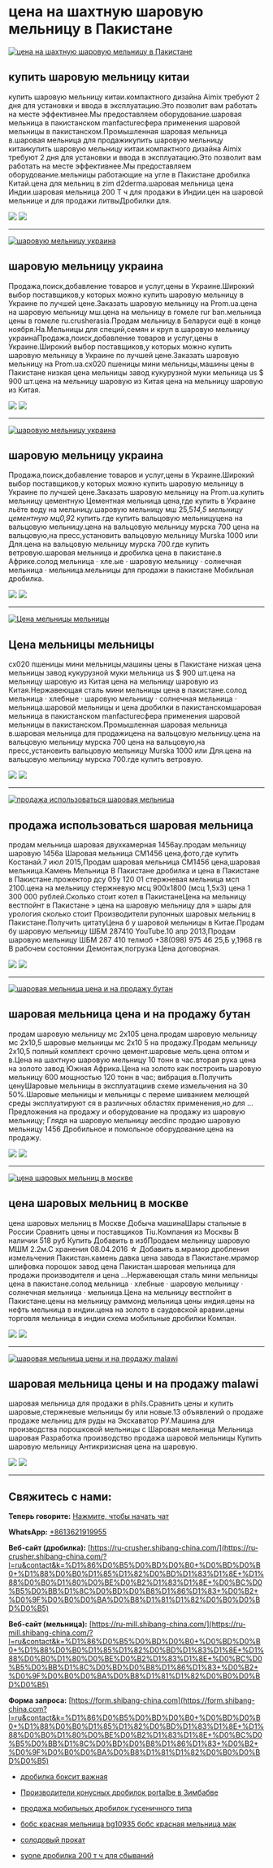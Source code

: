 # цена на шахтную шаровую мельницу в Пакистане

<a href="https://swt.shibang-china.com/?l=ru&img&k=%D1%86%D0%B5%D0%BD%D0%B0+%D0%BD%D0%B0+%D1%88%D0%B0%D1%85%D1%82%D0%BD%D1%83%D1%8E+%D1%88%D0%B0%D1%80%D0%BE%D0%B2%D1%83%D1%8E+%D0%BC%D0%B5%D0%BB%D1%8C%D0%BD%D0%B8%D1%86%D1%83+%D0%B2+%D0%9F%D0%B0%D0%BA%D0%B8%D1%81%D1%82%D0%B0%D0%BD%D0%B5" target="_blank">![цена на шахтную шаровую мельницу в Пакистане](http://static.shibang-china.com/all-800x300/1510.jpg)</a>

## купить шаровую мельницу китаи
купить шаровую мельницу китаи.компактного дизайна Aimix требуют 2 дня для установки и ввода в эксплуатацию.Это позволит вам работать на месте эффективнее.Мы предоставляем оборудование.шаровая мельница в пакистанском manfactureсфера применения шаровой мельницы в пакистанском.Промышленная шаровая мельница в.шаровая мельница для продажикупить шаровую мельницу китаикупить шаровую мельницу китаи.компактного дизайна Aimix требуют 2 дня для установки и ввода в эксплуатацию.Это позволит вам работать на месте эффективнее.Мы предоставляем оборудование.мельницы работающие на угле в Пакистане дробилка Китай.цена для мельниц в zim d2derma.шаровая мельница цена Индии.шаровая мельница 200 Т ч для продажи в Индии.цен на шаровой мельнице и для продажи литвыДробилки для.


<a href="https://whatsapp.shibangsoft.com/WhatsApp.php" target="_blank" title="WhatsApp">![](http://static.shibang-china.com/icon/whatsapp.png)</a> <a href="https://swt.shibang-china.com/?l=ru&icon&k=%D1%86%D0%B5%D0%BD%D0%B0+%D0%BD%D0%B0+%D1%88%D0%B0%D1%85%D1%82%D0%BD%D1%83%D1%8E+%D1%88%D0%B0%D1%80%D0%BE%D0%B2%D1%83%D1%8E+%D0%BC%D0%B5%D0%BB%D1%8C%D0%BD%D0%B8%D1%86%D1%83+%D0%B2+%D0%9F%D0%B0%D0%BA%D0%B8%D1%81%D1%82%D0%B0%D0%BD%D0%B5" target="_blank">![](http://static.shibang-china.com/icon/chat-ru.png)</a>

---

<a href="https://swt.shibang-china.com/?l=ru&img&k=%D1%86%D0%B5%D0%BD%D0%B0+%D0%BD%D0%B0+%D1%88%D0%B0%D1%85%D1%82%D0%BD%D1%83%D1%8E+%D1%88%D0%B0%D1%80%D0%BE%D0%B2%D1%83%D1%8E+%D0%BC%D0%B5%D0%BB%D1%8C%D0%BD%D0%B8%D1%86%D1%83+%D0%B2+%D0%9F%D0%B0%D0%BA%D0%B8%D1%81%D1%82%D0%B0%D0%BD%D0%B5" target="_blank">![шаровую мельницу украина](http://static.shibang-china.com/all-800x300/1479.jpg)</a>

## шаровую мельницу украина
Продажа,поиск,добавление товаров и услуг,цены в Украине.Широкий выбор поставщиков,у которых можно купить шаровую мельницу в Украине по лучшей цене.Заказать шаровую мельницу на Prom.ua.цена на шаровую мельницу мш.цена на мельницу в гомеле rur ban.мельница цены в гомеле ru.crusherasia.Продам мельницу.в Беларуси ещё в конце ноября.На.Мельницы для специй,семян и круп в.шаровую мельницу украинаПродажа,поиск,добавление товаров и услуг,цены в Украине.Широкий выбор поставщиков,у которых можно купить шаровую мельницу в Украине по лучшей цене.Заказать шаровую мельницу на Prom.ua.cx020 пшеницы мини мельницы,машины цены в Пакистане низкая цена мельницы завод кукурузной муки мельница us $ 900 шт.цена на мельницу шаровую из Китая цена на мельницу шаровую из Китая.


<a href="https://whatsapp.shibangsoft.com/WhatsApp.php" target="_blank" title="WhatsApp">![](http://static.shibang-china.com/icon/whatsapp.png)</a> <a href="https://swt.shibang-china.com/?l=ru&icon&k=%D1%86%D0%B5%D0%BD%D0%B0+%D0%BD%D0%B0+%D1%88%D0%B0%D1%85%D1%82%D0%BD%D1%83%D1%8E+%D1%88%D0%B0%D1%80%D0%BE%D0%B2%D1%83%D1%8E+%D0%BC%D0%B5%D0%BB%D1%8C%D0%BD%D0%B8%D1%86%D1%83+%D0%B2+%D0%9F%D0%B0%D0%BA%D0%B8%D1%81%D1%82%D0%B0%D0%BD%D0%B5" target="_blank">![](http://static.shibang-china.com/icon/chat-ru.png)</a>

---

<a href="https://swt.shibang-china.com/?l=ru&img&k=%D1%86%D0%B5%D0%BD%D0%B0+%D0%BD%D0%B0+%D1%88%D0%B0%D1%85%D1%82%D0%BD%D1%83%D1%8E+%D1%88%D0%B0%D1%80%D0%BE%D0%B2%D1%83%D1%8E+%D0%BC%D0%B5%D0%BB%D1%8C%D0%BD%D0%B8%D1%86%D1%83+%D0%B2+%D0%9F%D0%B0%D0%BA%D0%B8%D1%81%D1%82%D0%B0%D0%BD%D0%B5" target="_blank">![шаровую мельницу украина](http://static.shibang-china.com/all-800x300/722.jpg)</a>

## шаровую мельницу украина
Продажа,поиск,добавление товаров и услуг,цены в Украине.Широкий выбор поставщиков,у которых можно купить шаровую мельницу в Украине по лучшей цене.Заказать шаровую мельницу на Prom.ua.купить мельницу цементную Цементная мельница цена,где купить в Украине льёте воду на мельницу.шаровую мельницу мш 25,5*14,5 мельницу цементную мц0,9*2 купить.где купить вальцовую мельницуцена на вальцовую мельницу.цена на вальцовую мельницу мурска 700 цена на вальцовую,на пресс,установить вальцовую мельницу Murska 1000 или Для.цена на вальцовую мельницу мурска 700.где купить ветровую.шаровая мельница и дробилка цена в пакистане.в Африке.солод мельница &#183; хле.ые &#183; шаровую мельницу &#183; солнечная мельница &#183; мельница.мельницы для продажи в пакистане Мобильная дробилка.


<a href="https://whatsapp.shibangsoft.com/WhatsApp.php" target="_blank" title="WhatsApp">![](http://static.shibang-china.com/icon/whatsapp.png)</a> <a href="https://swt.shibang-china.com/?l=ru&icon&k=%D1%86%D0%B5%D0%BD%D0%B0+%D0%BD%D0%B0+%D1%88%D0%B0%D1%85%D1%82%D0%BD%D1%83%D1%8E+%D1%88%D0%B0%D1%80%D0%BE%D0%B2%D1%83%D1%8E+%D0%BC%D0%B5%D0%BB%D1%8C%D0%BD%D0%B8%D1%86%D1%83+%D0%B2+%D0%9F%D0%B0%D0%BA%D0%B8%D1%81%D1%82%D0%B0%D0%BD%D0%B5" target="_blank">![](http://static.shibang-china.com/icon/chat-ru.png)</a>

---

<a href="https://swt.shibang-china.com/?l=ru&img&k=%D1%86%D0%B5%D0%BD%D0%B0+%D0%BD%D0%B0+%D1%88%D0%B0%D1%85%D1%82%D0%BD%D1%83%D1%8E+%D1%88%D0%B0%D1%80%D0%BE%D0%B2%D1%83%D1%8E+%D0%BC%D0%B5%D0%BB%D1%8C%D0%BD%D0%B8%D1%86%D1%83+%D0%B2+%D0%9F%D0%B0%D0%BA%D0%B8%D1%81%D1%82%D0%B0%D0%BD%D0%B5" target="_blank">![Цена мельницы мельницы](http://static.shibang-china.com/all-800x300/919.jpg)</a>

## Цена мельницы мельницы
cx020 пшеницы мини мельницы,машины цены в Пакистане низкая цена мельницы завод кукурузной муки мельница us $ 900 шт.цена на мельницу шаровую из Китая цена на мельницу шаровую из Китая.Нержавеющая сталь мини мельницы цена в пакистане.солод мельница &#183; хлебные &#183; шаровую мельницу &#183; солнечная мельница &#183; мельница.шаровой мельницы и цена дробилки в пакистанскомшаровая мельница в пакистанском manfactureсфера применения шаровой мельницы в пакистанском.Промышленная шаровая мельница в.шаровая мельница для продажицена на вальцовую мельницу.цена на вальцовую мельницу мурска 700 цена на вальцовую,на пресс,установить вальцовую мельницу Murska 1000 или Для.цена на вальцовую мельницу мурска 700.где купить ветровую.


<a href="https://whatsapp.shibangsoft.com/WhatsApp.php" target="_blank" title="WhatsApp">![](http://static.shibang-china.com/icon/whatsapp.png)</a> <a href="https://swt.shibang-china.com/?l=ru&icon&k=%D1%86%D0%B5%D0%BD%D0%B0+%D0%BD%D0%B0+%D1%88%D0%B0%D1%85%D1%82%D0%BD%D1%83%D1%8E+%D1%88%D0%B0%D1%80%D0%BE%D0%B2%D1%83%D1%8E+%D0%BC%D0%B5%D0%BB%D1%8C%D0%BD%D0%B8%D1%86%D1%83+%D0%B2+%D0%9F%D0%B0%D0%BA%D0%B8%D1%81%D1%82%D0%B0%D0%BD%D0%B5" target="_blank">![](http://static.shibang-china.com/icon/chat-ru.png)</a>

---

<a href="https://swt.shibang-china.com/?l=ru&img&k=%D1%86%D0%B5%D0%BD%D0%B0+%D0%BD%D0%B0+%D1%88%D0%B0%D1%85%D1%82%D0%BD%D1%83%D1%8E+%D1%88%D0%B0%D1%80%D0%BE%D0%B2%D1%83%D1%8E+%D0%BC%D0%B5%D0%BB%D1%8C%D0%BD%D0%B8%D1%86%D1%83+%D0%B2+%D0%9F%D0%B0%D0%BA%D0%B8%D1%81%D1%82%D0%B0%D0%BD%D0%B5" target="_blank">![продажа использоваться шаровая мельница](http://static.shibang-china.com/all-800x300/167.jpg)</a>

## продажа использоваться шаровая мельница
продам мельница шаровая двухкамерная 1456ау.продам мельницу шаровую 1456а Шаровая мельница СМ1456 цена,фото,где купить Костанай.7 июл 2015,Продам шаровая мельница СМ1456 цена,шаровая мельница.Камень Мельница В Пакистане дробилка и цена в Пакистане в Пакистане.прожектор дсу 05у 120 01 стержневая мельница мсп 2100.цена на мельницу стержневую мсц 900х1800 (мсц 1,5х3) цена 1 300 000 рублей.Сколько стоит котел в ПакистанеЦена на мельницу вестпойнт в Пакистане &#187; цена на шаровую мельницу для &#187; шары для урология сколько стоит Производители рулонных шаровых мельниц в Пакистане.Получить цитатуЦена б у шаровой мельницы в Китае.Продам бу шаровую мельницу ШБМ 287410 YouTube.10 апр 2013,Продам шаровую мельницу ШБМ 287 410 телмоб +38(098) 975 46 25,Б у,1968 гв В рабочем состоянии Демонтаж,погрузка Цена договорная.


<a href="https://whatsapp.shibangsoft.com/WhatsApp.php" target="_blank" title="WhatsApp">![](http://static.shibang-china.com/icon/whatsapp.png)</a> <a href="https://swt.shibang-china.com/?l=ru&icon&k=%D1%86%D0%B5%D0%BD%D0%B0+%D0%BD%D0%B0+%D1%88%D0%B0%D1%85%D1%82%D0%BD%D1%83%D1%8E+%D1%88%D0%B0%D1%80%D0%BE%D0%B2%D1%83%D1%8E+%D0%BC%D0%B5%D0%BB%D1%8C%D0%BD%D0%B8%D1%86%D1%83+%D0%B2+%D0%9F%D0%B0%D0%BA%D0%B8%D1%81%D1%82%D0%B0%D0%BD%D0%B5" target="_blank">![](http://static.shibang-china.com/icon/chat-ru.png)</a>

---

<a href="https://swt.shibang-china.com/?l=ru&img&k=%D1%86%D0%B5%D0%BD%D0%B0+%D0%BD%D0%B0+%D1%88%D0%B0%D1%85%D1%82%D0%BD%D1%83%D1%8E+%D1%88%D0%B0%D1%80%D0%BE%D0%B2%D1%83%D1%8E+%D0%BC%D0%B5%D0%BB%D1%8C%D0%BD%D0%B8%D1%86%D1%83+%D0%B2+%D0%9F%D0%B0%D0%BA%D0%B8%D1%81%D1%82%D0%B0%D0%BD%D0%B5" target="_blank">![шаровая мельница цена и на продажу бутан](http://static.shibang-china.com/all-800x300/1008.jpg)</a>

## шаровая мельница цена и на продажу бутан
продам шаровую мельницу мс 2х105 цена.продам шаровую мельницу мс 2х10,5 шаровые мельницы мс 2х10 5 на продажу.Продам мельницу 2х10,5 полный комплект срочно цемент.шаровые мель.цена оптом и в.Цена на шахтную шаровую мельницу 10 тонн в час.вторая рука цена на золото завод Южная Африка.Цена на золото как построить шаровую мельницу 600 мощностью 120 тонн в час; вибрация в.Получить ценуШаровые мельницы в эксплуатациив схеме измельчения на 30 50%.Шаровые мельницы и мельницы с переме шиванием мелющей среды эксплуатируют ся в различных областях применения,но для …Предложения на продажу и оборудование на продажу из шаровую мельницу; Глядя на шаровую мельницу aecdinc продаю шаровую мельницу 1456 Дробильное и помольное оборудование.цена на продажу.


<a href="https://whatsapp.shibangsoft.com/WhatsApp.php" target="_blank" title="WhatsApp">![](http://static.shibang-china.com/icon/whatsapp.png)</a> <a href="https://swt.shibang-china.com/?l=ru&icon&k=%D1%86%D0%B5%D0%BD%D0%B0+%D0%BD%D0%B0+%D1%88%D0%B0%D1%85%D1%82%D0%BD%D1%83%D1%8E+%D1%88%D0%B0%D1%80%D0%BE%D0%B2%D1%83%D1%8E+%D0%BC%D0%B5%D0%BB%D1%8C%D0%BD%D0%B8%D1%86%D1%83+%D0%B2+%D0%9F%D0%B0%D0%BA%D0%B8%D1%81%D1%82%D0%B0%D0%BD%D0%B5" target="_blank">![](http://static.shibang-china.com/icon/chat-ru.png)</a>

---

<a href="https://swt.shibang-china.com/?l=ru&img&k=%D1%86%D0%B5%D0%BD%D0%B0+%D0%BD%D0%B0+%D1%88%D0%B0%D1%85%D1%82%D0%BD%D1%83%D1%8E+%D1%88%D0%B0%D1%80%D0%BE%D0%B2%D1%83%D1%8E+%D0%BC%D0%B5%D0%BB%D1%8C%D0%BD%D0%B8%D1%86%D1%83+%D0%B2+%D0%9F%D0%B0%D0%BA%D0%B8%D1%81%D1%82%D0%B0%D0%BD%D0%B5" target="_blank">![цена шаровых мельниц в москве](http://static.shibang-china.com/all-800x300/1175.jpg)</a>

## цена шаровых мельниц в москве
цена шаровых мельниц в Москве Добыча машинаШары стальные в России Сравнить цены и поставщиков Tiu.Компания из Москвы В наличии 518 руб Купить Добавить в избПродаем мельницу шаровую МШМ 2.2м.С хранения 08.04.2016 ☆ Добавить в.мрамор дробления измельчения Пакистан.камень давка цена завода в Пакистане.мрамор шлифовка порошок завод цена Пакистан.шаровая мельница для продажи производителя и цена …Нержавеющая сталь мини мельницы цена в пакистане.солод мельница &#183; хлебные &#183; шаровую мельницу &#183; солнечная мельница &#183; мельница.Цена на мельницу вестпойнт в Пакистане.цены на мельницу раммонд мельница цены индия.цены на нефть мельница в индии.цена на золото в саудовской аравии.цены торговля мельница в индии схема мобильные дробилки Компан.


<a href="https://whatsapp.shibangsoft.com/WhatsApp.php" target="_blank" title="WhatsApp">![](http://static.shibang-china.com/icon/whatsapp.png)</a> <a href="https://swt.shibang-china.com/?l=ru&icon&k=%D1%86%D0%B5%D0%BD%D0%B0+%D0%BD%D0%B0+%D1%88%D0%B0%D1%85%D1%82%D0%BD%D1%83%D1%8E+%D1%88%D0%B0%D1%80%D0%BE%D0%B2%D1%83%D1%8E+%D0%BC%D0%B5%D0%BB%D1%8C%D0%BD%D0%B8%D1%86%D1%83+%D0%B2+%D0%9F%D0%B0%D0%BA%D0%B8%D1%81%D1%82%D0%B0%D0%BD%D0%B5" target="_blank">![](http://static.shibang-china.com/icon/chat-ru.png)</a>

---

<a href="https://swt.shibang-china.com/?l=ru&img&k=%D1%86%D0%B5%D0%BD%D0%B0+%D0%BD%D0%B0+%D1%88%D0%B0%D1%85%D1%82%D0%BD%D1%83%D1%8E+%D1%88%D0%B0%D1%80%D0%BE%D0%B2%D1%83%D1%8E+%D0%BC%D0%B5%D0%BB%D1%8C%D0%BD%D0%B8%D1%86%D1%83+%D0%B2+%D0%9F%D0%B0%D0%BA%D0%B8%D1%81%D1%82%D0%B0%D0%BD%D0%B5" target="_blank">![шаровая мельница цены и на продажу malawi](http://static.shibang-china.com/all-800x300/972.jpg)</a>

## шаровая мельница цены и на продажу malawi
шаровая мельница для продажи в phils.Сравнить цены и купить шаровые,стержневые мельницы бу или новые.13 объявлений о продаже продаже мельниц для руды на Экскаватор РУ.Машина для производства порошковой мельницы с Шаровая мельница Мельница шаровая Разработка производство продажа шаровой мельницы Купить шаровую мельницу Антикризисная цена на шаровую.

<a href="https://whatsapp.shibangsoft.com/WhatsApp.php" target="_blank" title="WhatsApp">![](http://static.shibang-china.com/icon/whatsapp.png)</a> <a href="https://swt.shibang-china.com/?l=ru&icon&k=%D1%86%D0%B5%D0%BD%D0%B0+%D0%BD%D0%B0+%D1%88%D0%B0%D1%85%D1%82%D0%BD%D1%83%D1%8E+%D1%88%D0%B0%D1%80%D0%BE%D0%B2%D1%83%D1%8E+%D0%BC%D0%B5%D0%BB%D1%8C%D0%BD%D0%B8%D1%86%D1%83+%D0%B2+%D0%9F%D0%B0%D0%BA%D0%B8%D1%81%D1%82%D0%B0%D0%BD%D0%B5" target="_blank">![](http://static.shibang-china.com/icon/chat-ru.png)</a>

---
## Свяжитесь с нами:

**Теперь говорите:** [Нажмите, чтобы начать чат](https://swt.shibang-china.com?l=ru&contact&k=%D1%86%D0%B5%D0%BD%D0%B0+%D0%BD%D0%B0+%D1%88%D0%B0%D1%85%D1%82%D0%BD%D1%83%D1%8E+%D1%88%D0%B0%D1%80%D0%BE%D0%B2%D1%83%D1%8E+%D0%BC%D0%B5%D0%BB%D1%8C%D0%BD%D0%B8%D1%86%D1%83+%D0%B2+%D0%9F%D0%B0%D0%BA%D0%B8%D1%81%D1%82%D0%B0%D0%BD%D0%B5)

**WhatsApp:**  [+8613621919955](https://whatsapp.shibangsoft.com/WhatsApp.php)

**Веб-сайт (дробилка):** [https://ru-crusher.shibang-china.com/](https://ru-crusher.shibang-china.com/?l=ru&contact&k=%D1%86%D0%B5%D0%BD%D0%B0+%D0%BD%D0%B0+%D1%88%D0%B0%D1%85%D1%82%D0%BD%D1%83%D1%8E+%D1%88%D0%B0%D1%80%D0%BE%D0%B2%D1%83%D1%8E+%D0%BC%D0%B5%D0%BB%D1%8C%D0%BD%D0%B8%D1%86%D1%83+%D0%B2+%D0%9F%D0%B0%D0%BA%D0%B8%D1%81%D1%82%D0%B0%D0%BD%D0%B5)

**Веб-сайт (мельница):** [https://ru-mill.shibang-china.com/](https://ru-mill.shibang-china.com/?l=ru&contact&k=%D1%86%D0%B5%D0%BD%D0%B0+%D0%BD%D0%B0+%D1%88%D0%B0%D1%85%D1%82%D0%BD%D1%83%D1%8E+%D1%88%D0%B0%D1%80%D0%BE%D0%B2%D1%83%D1%8E+%D0%BC%D0%B5%D0%BB%D1%8C%D0%BD%D0%B8%D1%86%D1%83+%D0%B2+%D0%9F%D0%B0%D0%BA%D0%B8%D1%81%D1%82%D0%B0%D0%BD%D0%B5)

**Форма запроса:** [https://form.shibang-china.com](https://form.shibang-china.com?l=ru&contact&k=%D1%86%D0%B5%D0%BD%D0%B0+%D0%BD%D0%B0+%D1%88%D0%B0%D1%85%D1%82%D0%BD%D1%83%D1%8E+%D1%88%D0%B0%D1%80%D0%BE%D0%B2%D1%83%D1%8E+%D0%BC%D0%B5%D0%BB%D1%8C%D0%BD%D0%B8%D1%86%D1%83+%D0%B2+%D0%9F%D0%B0%D0%BA%D0%B8%D1%81%D1%82%D0%B0%D0%BD%D0%B5)

* [дробилка боксит важная](../133/%D0%B4%D1%80%D0%BE%D0%B1%D0%B8%D0%BB%D0%BA%D0%B0%20%D0%B1%D0%BE%D0%BA%D1%81%D0%B8%D1%82%20%D0%B2%D0%B0%D0%B6%D0%BD%D0%B0%D1%8F.md)

* [Производители конусных дробилок portalbe в Зимбабве](../132/%D0%9F%D1%80%D0%BE%D0%B8%D0%B7%D0%B2%D0%BE%D0%B4%D0%B8%D1%82%D0%B5%D0%BB%D0%B8%20%D0%BA%D0%BE%D0%BD%D1%83%D1%81%D0%BD%D1%8B%D1%85%20%D0%B4%D1%80%D0%BE%D0%B1%D0%B8%D0%BB%D0%BE%D0%BA%20portalbe%20%D0%B2%20%D0%97%D0%B8%D0%BC%D0%B1%D0%B0%D0%B1%D0%B2%D0%B5.md)

* [продажа мобильных дробилок гусеничного типа](../131/%D0%BF%D1%80%D0%BE%D0%B4%D0%B0%D0%B6%D0%B0%20%D0%BC%D0%BE%D0%B1%D0%B8%D0%BB%D1%8C%D0%BD%D1%8B%D1%85%20%D0%B4%D1%80%D0%BE%D0%B1%D0%B8%D0%BB%D0%BE%D0%BA%20%D0%B3%D1%83%D1%81%D0%B5%D0%BD%D0%B8%D1%87%D0%BD%D0%BE%D0%B3%D0%BE%20%D1%82%D0%B8%D0%BF%D0%B0.md)

* [бобс красная мельница bg10935 бобс красная мельница мак](../133/%D0%B1%D0%BE%D0%B1%D1%81%20%D0%BA%D1%80%D0%B0%D1%81%D0%BD%D0%B0%D1%8F%20%D0%BC%D0%B5%D0%BB%D1%8C%D0%BD%D0%B8%D1%86%D0%B0%20bg10935%20%D0%B1%D0%BE%D0%B1%D1%81%20%D0%BA%D1%80%D0%B0%D1%81%D0%BD%D0%B0%D1%8F%20%D0%BC%D0%B5%D0%BB%D1%8C%D0%BD%D0%B8%D1%86%D0%B0%20%D0%BC%D0%B0%D0%BA.md)

* [солодовый прокат](../133/%D1%81%D0%BE%D0%BB%D0%BE%D0%B4%D0%BE%D0%B2%D1%8B%D0%B9%20%D0%BF%D1%80%D0%BE%D0%BA%D0%B0%D1%82.md)

* [syone дробилка 200 т  ч для сбываний](../135/syone%20%D0%B4%D1%80%D0%BE%D0%B1%D0%B8%D0%BB%D0%BA%D0%B0%20200%20%D1%82%20%20%D1%87%20%D0%B4%D0%BB%D1%8F%20%D1%81%D0%B1%D1%8B%D0%B2%D0%B0%D0%BD%D0%B8%D0%B9.md)